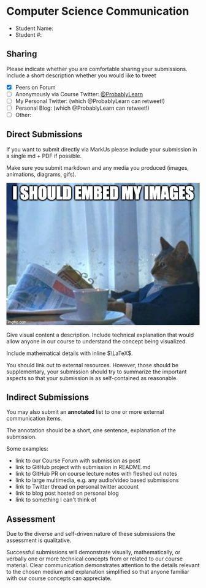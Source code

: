 # Computer Science Communication

- Student Name:
- Student #:

## Sharing

Please indicate whether you are comfortable sharing your submissions. Include a short description whether you would like to tweet

- [x] Peers on Forum
- [ ] Anonymously via Course Twitter: [@ProbablyLearn](https://twitter.com/ProbablyLearn)
- [ ] My Personal Twitter: (which @ProbablyLearn can retweet!)
- [ ] Personal Blog: (which @ProbablyLearn can retweet!)
- [ ] Other:

## Direct Submissions

If you want to submit directly via MarkUs please include your submission in a single md + PDF if possible.

Make sure you submit markdown and any media you produced (images, animations, diagrams, gifs).

![](./img/embedcat.jpg)

Give visual content a description. Include technical explanation that would allow anyone in our course to understand the concept being visualized.

Include mathematical details with inline $\LaTeX$.

You should link out to external resources. However, those should be supplementary, your submission should try to summarize the important aspects so that your submission is as self-contained as reasonable.

## Indirect Submissions

You may also submit an **annotated** list to one or more external communication items. 

The annotation should be a short, one sentence, explanation of the submission.

Some examples:
- link to our Course Forum with submission as post
- link to GitHub project with submission in README.md
- link to GitHub PR on course lecture notes with fleshed out notes
- link to large multimedia, e.g. any audio/video based submissions
- link to Twitter thread on personal twitter account
- link to blog post hosted on personal blog
- link to something I can't think of

## Assessment

Due to the diverse and self-driven nature of these submissions the assessment is qualitative.

Successful submissions will demonstrate visually, mathematically, or verbally one or more technical concepts from or related to our course material. Clear communication demonstrates attention to the details relevant to the chosen medium and explanation simplified so that anyone familiar with our course concepts can appreciate.